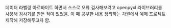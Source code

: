 데이터 라벨링 아르바이트 하면서 스스로 오류 검사해보려고 openpyxl 라이브러리를 사용해 검사기를 만든 적이 있었음.
이 때 공부한 내용 정리하는 차원에서 예제 프로젝트 제작해 저장해두고자 함.

